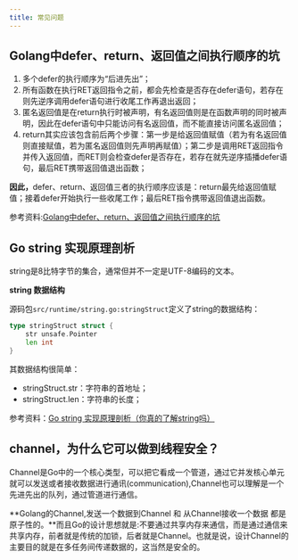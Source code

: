 ```yaml
---
title: 常见问题
---
```




## Golang中defer、return、返回值之间执行顺序的坑

1. 多个defer的执行顺序为“后进先出”；
2. 所有函数在执行RET返回指令之前，都会先检查是否存在defer语句，若存在则先逆序调用defer语句进行收尾工作再退出返回；
3. 匿名返回值是在return执行时被声明，有名返回值则是在函数声明的同时被声明，因此在defer语句中只能访问有名返回值，而不能直接访问匿名返回值；
4. return其实应该包含前后两个步骤：第一步是给返回值赋值（若为有名返回值则直接赋值，若为匿名返回值则先声明再赋值）；第二步是调用RET返回指令并传入返回值，而RET则会检查defer是否存在，若存在就先逆序插播defer语句，最后RET携带返回值退出函数；

‍‍**因此，**‍‍defer、return、返回值三者的执行顺序应该是：return最先给返回值赋值；接着defer开始执行一些收尾工作；最后RET指令携带返回值退出函数。



参考资料:[Golang中defer、return、返回值之间执行顺序的坑]( https://my.oschina.net/henrylee2cn/blog/505535 )

##  Go string 实现原理剖析

 string是8比特字节的集合，通常但并不一定是UTF-8编码的文本。 

**string 数据结构**

源码包`src/runtime/string.go:stringStruct`定义了string的数据结构：

```go
type stringStruct struct {
	str unsafe.Pointer
	len int
}
```

其数据结构很简单：

- stringStruct.str：字符串的首地址；
- stringStruct.len：字符串的长度；

参考资料：[Go string 实现原理剖析（你真的了解string吗）]( https://www.jishuwen.com/d/2MWe )





## channel，为什么它可以做到线程安全？

Channel是Go中的一个核心类型，可以把它看成一个管道，通过它并发核心单元就可以发送或者接收数据进行通讯(communication),Channel也可以理解是一个先进先出的队列，通过管道进行通信。

**Golang的Channel,发送一个数据到Channel 和 从Channel接收一个数据 都是 原子性的。**而且Go的设计思想就是:不要通过共享内存来通信，而是通过通信来共享内存，前者就是传统的加锁，后者就是Channel。也就是说，设计Channel的主要目的就是在多任务间传递数据的，这当然是安全的。